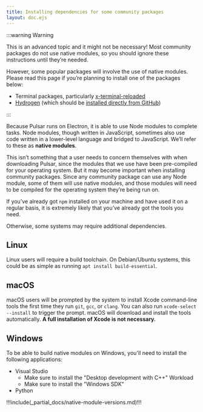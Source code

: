 ```yaml
---
title: Installing dependencies for some community packages
layout: doc.ejs
---
```


:::warning Warning

This is an advanced topic and it might not be necessary! Most community packages do not use native modules, so you should ignore these instructions until they’re needed.

However, some popular packages will involve the use of native modules. Please read this page if you’re planning to install one of the packages below:

* Terminal packages, particularly [x-terminal-reloaded](https://web.pulsar-edit.dev/packages/x-terminal-reloaded)
* [Hydrogen](https://web.pulsar-edit.dev/packages/hydrogen) (which should be [installed directly from GitHub](https://github.com/pulsar-edit/package-backend/blob/main/docs/reference/Admin_Actions.md#hydrogen))

:::

Because Pulsar runs on Electron, it is able to use Node modules to complete tasks. Node modules, though written in JavaScript, sometimes also use code written in a lower-level language and bridged to JavaScript. We’ll refer to these as **native modules**.

This isn’t something that a user needs to concern themselves with when downloading Pulsar, since the modules that we use have been pre-compiled for your operating system. But it may become important when installing community packages. Since any community package can use any Node module, some of them will use native modules, and those modules will need to be compiled for the operating system they’re being run on.

If you’ve already got `npm` installed on your machine and have used it on a regular basis, it is extremely likely that you’ve already got the tools you need.

Otherwise, some systems may require additional dependencies.

## Linux

Linux users will require a build toolchain. On Debian/Ubuntu systems, this could be as simple as running `apt install build-essential`.

## macOS

macOS users will be prompted by the system to install Xcode command-line tools the first time they run `git`, `gcc`, or `clang`. You can also run `xcode-select --install` to trigger the prompt. macOS will download and install the tools automatically. **A full installation of Xcode is not necessary.**

## Windows

To be able to build native modules on Windows, you'll need to install the following applications:

* Visual Studio
  - Make sure to install the "Desktop development with C++" Workload
  - Make sure to install the "Windows SDK"
* Python

!!!include(_partial_docs/native-module-versions.md)!!!
